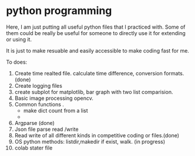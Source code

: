 # python programming

Here, I am just putting all useful python files that I practiced with. Some of them could be really be useful for someone to directly use it for extending or using it.

It is just to make resuable and easily accessible to make coding fast for me.

To does:
1. Create time realted file. calculate time difference, conversion formats.(done)
2. Create logging files
3. create subplot for matplotlib, bar graph with two list comparision.
4. Basic image processing opencv.
5. Common functions . 
    - make dict count from a list
    -  
6. Argparse (done)
7. Json file parse read /write
8. Read write of all different kinds in competitive coding or files.(done)
9. OS python methods: listdir,makedir if exist, walk. (in progress)
10. colab stater file